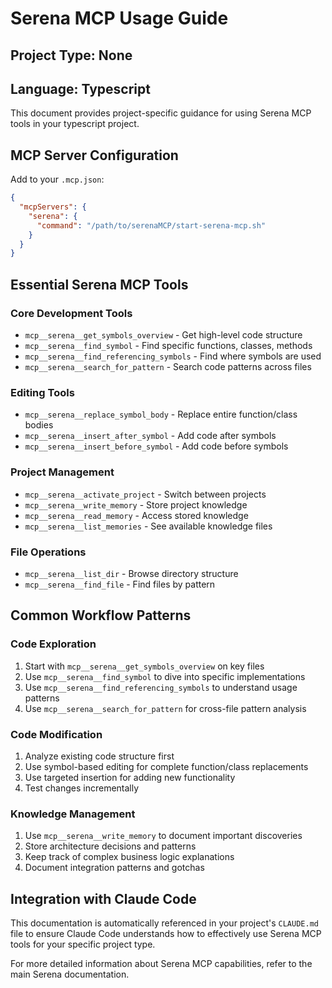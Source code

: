# Serena MCP Usage Guide

## Project Type: None
## Language: Typescript

This document provides project-specific guidance for using Serena MCP tools in your typescript project.

## MCP Server Configuration

Add to your `.mcp.json`:

```json
{
  "mcpServers": {
    "serena": {
      "command": "/path/to/serenaMCP/start-serena-mcp.sh"
    }
  }
}
```

## Essential Serena MCP Tools

### Core Development Tools
- `mcp__serena__get_symbols_overview` - Get high-level code structure
- `mcp__serena__find_symbol` - Find specific functions, classes, methods
- `mcp__serena__find_referencing_symbols` - Find where symbols are used
- `mcp__serena__search_for_pattern` - Search code patterns across files

### Editing Tools
- `mcp__serena__replace_symbol_body` - Replace entire function/class bodies
- `mcp__serena__insert_after_symbol` - Add code after symbols
- `mcp__serena__insert_before_symbol` - Add code before symbols

### Project Management
- `mcp__serena__activate_project` - Switch between projects
- `mcp__serena__write_memory` - Store project knowledge
- `mcp__serena__read_memory` - Access stored knowledge
- `mcp__serena__list_memories` - See available knowledge files

### File Operations
- `mcp__serena__list_dir` - Browse directory structure
- `mcp__serena__find_file` - Find files by pattern


## Common Workflow Patterns

### Code Exploration
1. Start with `mcp__serena__get_symbols_overview` on key files
2. Use `mcp__serena__find_symbol` to dive into specific implementations
3. Use `mcp__serena__find_referencing_symbols` to understand usage patterns
4. Use `mcp__serena__search_for_pattern` for cross-file pattern analysis

### Code Modification
1. Analyze existing code structure first
2. Use symbol-based editing for complete function/class replacements
3. Use targeted insertion for adding new functionality
4. Test changes incrementally

### Knowledge Management
1. Use `mcp__serena__write_memory` to document important discoveries
2. Store architecture decisions and patterns
3. Keep track of complex business logic explanations
4. Document integration patterns and gotchas

## Integration with Claude Code

This documentation is automatically referenced in your project's `CLAUDE.md` file to ensure Claude Code understands how to effectively use Serena MCP tools for your specific project type.

For more detailed information about Serena MCP capabilities, refer to the main Serena documentation.
